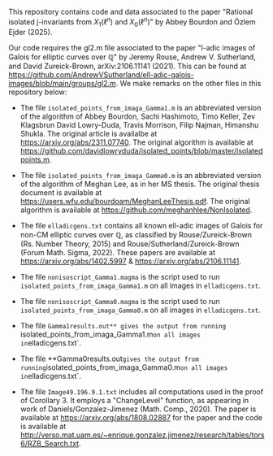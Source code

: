 This repository contains code and data associated to the paper "Rational isolated j-invariants from $X_1(\ell^n)$ and $X_0(\ell^n)$" by Abbey Bourdon and Özlem Ejder (2025).

Our code requires the gl2.m file associated to the paper "l-adic images of Galois for elliptic curves over $\mathbb{Q}$" by Jeremy Rouse, Andrew V. Sutherland, and David Zureick-Brown, arXiv:2106.11141 (2021). This can be found at https://github.com/AndrewVSutherland/ell-adic-galois-images/blob/main/groups/gl2.m. We make remarks on the other files in this repository below:

- The file `isolated_points_from_imaga_Gamma1.m` is an abbreviated version of the algorithm of Abbey Bourdon, Sachi Hashimoto, Timo Keller, Zev Klagsbrun David Lowry-Duda, Travis Morrison, Filip Najman, Himanshu Shukla. The original article is availalbe at https://arxiv.org/abs/2311.07740. The original algorithm is available at https://github.com/davidlowryduda/isolated_points/blob/master/isolatedpoints.m.

- The file `isolated_points_from_imaga_Gamma0.m` is an abbreviated version of the algorithm of Meghan Lee, as in her MS thesis. The original thesis document is available at https://users.wfu.edu/bourdoam/MeghanLeeThesis.pdf. The original algorithm is available at https://github.com/meghanhlee/NonIsolated.

- The file `elladicgens.txt` contains all known ell-adic images of Galois for non-CM elliptic curves over $\mathbb{Q}$, as classified by Rouse/Zureick-Brown (Rs. Number Theory, 2015) and Rouse/Sutherland/Zureick-Brown (Forum Math. Sigma, 2022). These papers are available at https://arxiv.org/abs/1402.5997 & https://arxiv.org/abs/2106.11141.

- The file `nonisoscript_Gamma1.magma` is the script used to run `isolated_points_from_imaga_Gamma1.m` on all images in `elladicgens.txt`.

- The file `nonisoscript_Gamma0.magma` is the script used to run `isolated_points_from_imaga_Gamma0.m` on all images in `elladicgens.txt`.

- The file `Gamma1results.out** gives the output from running `isolated_points_from_imaga_Gamma1.m` on all images in `elladicgens.txt`.

- The file **Gamma0results.out` gives the output from running `isolated_points_from_imaga_Gamma0.m` on all images in `elladicgens.txt`.

- The file `Image49.196.9.1.txt` includes all computations used in the proof of Corollary 3. It employs a "ChangeLevel" function, as appearing in work of Daniels/Gonzalez-Jimenez (Math. Comp., 2020). The paper is available at https://arxiv.org/abs/1808.02887 for the paper and the code is available at http://verso.mat.uam.es/~enrique.gonzalez.jimenez/research/tables/tors6/RZB_Search.txt.
